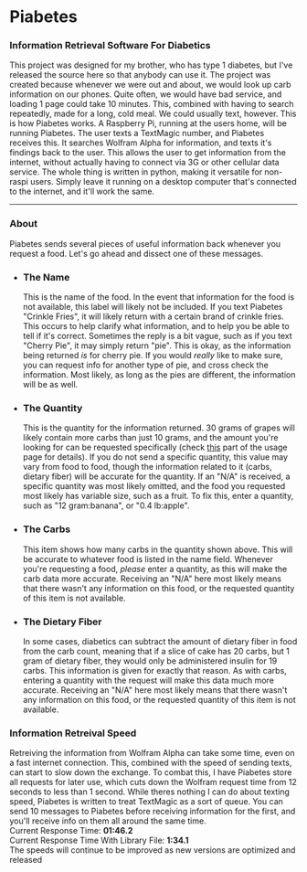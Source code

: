 <h1>Piabetes</h1>
<h3>Information Retrieval Software For Diabetics</h3>
<p>
This project was designed for my brother, who has type 1 diabetes, but I've released the source here so that anybody can use it. The project was created because whenever we were out and about, we would look up carb information on our phones. Quite often, we would have bad service, and loading 1 page could take 10 minutes. This, combined with having to search repeatedly, made for a long, cold meal. We could usually text, however. This is how Piabetes works. A Raspberry Pi, running at the users home, will be running Piabetes. The user texts a TextMagic number, and Piabetes receives this. It searches Wolfram Alpha for information, and texts it's findings back to the user. This allows the user to get information from the internet, without actually having to connect via 3G or other cellular data service. The whole thing is written in python, making it versatile for non-raspi users. Simply leave it running on a desktop computer that's connected to the internet, and it'll work the same.
</p>
<hr>
<h3>About</h3>
<p>
Piabetes sends several pieces of useful information back whenever you request a food. Let's go ahead and dissect one of these messages.
  <ul>
    <li>
      <h3>The Name</h3>
      <p>This is the name of the food. In the event that information for the food is not available, this label will likely not be included. If you text Piabetes "Crinkle Fries", it will likely return with a certain brand of crinkle fries. This occurs to help clarify what information, and to help you be able to tell if it's correct. Sometimes the reply is a bit vague, such as if you text "Cherry Pie", it may simply return "pie". This is okay, as the information being returned <i>is</i> for cherry pie. If you would <i>really</i> like to make sure, you can request info for another type of pie, and cross check the information. Most likely, as long as the pies are different, the information will be as well.</p>
    </li>
    <li>
      <h3>The Quantity</h3>
      <p>This is the quantity for the information returned. 30 grams of grapes will likely contain more carbs than just 10 grams, and the amount you're looking for can be requested specifically (check <a href = "https://github.com/Martianmellow12/Piabetes/blob/master/Usage.md#send-amounts">this</a> part of the usage page for details). If you do not send a specific quantity, this value may vary from food to food, though the information related to it (carbs, dietary fiber) will be accurate for the quantity. If an "N/A" is received, a specific quantity was most likely omitted, and the food you requested most likely has variable size, such as a fruit. To fix this, enter a quantity, such as "12 gram:banana", or "0.4 lb:apple".</p>
    </li>
    <li>
      <h3>The Carbs</h3>
      <p>This item shows how many carbs in the quantity shown above. This will be accurate to whatever food is listed in the name field. Whenever you're requesting a food, <i>please</i> enter a quantity, as this will make the carb data more accurate. Receiving an "N/A" here most likely means that there wasn't any information on this food, or the requested quantity of this item is not available.</p>
    </li>
    <li>
      <h3>The Dietary Fiber</h3>
      <p>In some cases, diabetics can subtract the amount of dietary fiber in food from the carb count, meaning that if a slice of cake has 20 carbs, but 1 gram of dietary fiber, they would only be administered insulin for 19 carbs. This information is given for exactly that reason. As with carbs, entering a quantity with the request will make this data much more accurate. Receiving an "N/A" here most likely means that there wasn't any information on this food, or the requested quantity of this item is not available.</p>
    </li>
  </ul>
</p>
<h3>Information Retreival Speed</h3>
<p>Retreiving the information from Wolfram Alpha can take some time, even on a fast internet connection. This, combined with the speed of sending texts, can start to slow down the exchange. To combat this, I have Piabetes store all requests for later use, which cuts down the Wolfram request time from 12 seconds to less than 1 second. While theres nothing I can do about texting speed, Piabetes is written to treat TextMagic as a sort of queue. You can send 10 messages to Piabetes before receiving information for the first, and you'll receive info on them all around the same time.<br>
Current Response Time: <b>01:46.2</b><br>
Current Response Time With Library File: <b>1:34.1</b><br>
The speeds will continue to be improved as new versions are optimized and released</p>
